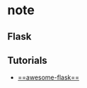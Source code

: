 # note

## Flask

## Tutorials

* [==awesome-flask==](https://github.com/humiaozuzu/awesome-flask)

